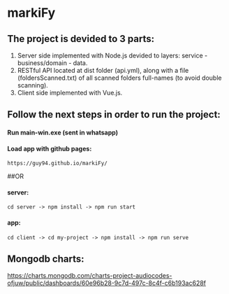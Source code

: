 # markiFy

## The project is devided to 3 parts:
1. Server side implemented with Node.js devided to layers: service - business/domain - data.
2. RESTful API located at dist folder (api.yml), along with a file (foldersScanned.txt) of all scanned folders full-names (to avoid double scanning).
3. Client side implemented with Vue.js.

## Follow the next steps in order to run the project:
  #### Run main-win.exe (sent in whatsapp)
  #### Load app with github pages:
    https://guy94.github.io/markiFy/
    
  ##OR
  
  #### server:
    cd server -> npm install -> npm run start
    
  #### app:
    cd client -> cd my-project -> npm install -> npm run serve
    
## Mongodb charts:
  https://charts.mongodb.com/charts-project-audiocodes-ofjuw/public/dashboards/60e96b28-9c7d-497c-8c4f-c6b193ac628f
